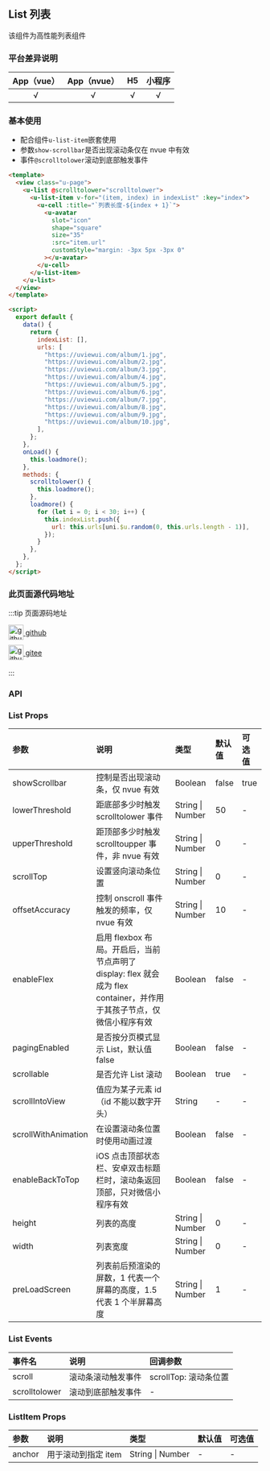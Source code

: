 ## List 列表

<demo-model url="/pages/componentsC/list/list"></demo-model>

该组件为高性能列表组件

### 平台差异说明

| App（vue） | App（nvue） | H5  | 小程序 |
| :--------: | :---------: | :-: | :----: |
|     √      |      √      |  √  |   √    |

### 基本使用

- 配合组件`u-list-item`嵌套使用
- 参数`show-scrollbar`是否出现滚动条仅在 nvue 中有效
- 事件`@scrolltolower`滚动到底部触发事件

```html
<template>
  <view class="u-page">
    <u-list @scrolltolower="scrolltolower">
      <u-list-item v-for="(item, index) in indexList" :key="index">
        <u-cell :title="`列表长度-${index + 1}`">
          <u-avatar
            slot="icon"
            shape="square"
            size="35"
            :src="item.url"
            customStyle="margin: -3px 5px -3px 0"
          ></u-avatar>
        </u-cell>
      </u-list-item>
    </u-list>
  </view>
</template>

<script>
  export default {
    data() {
      return {
        indexList: [],
        urls: [
          "https://uviewui.com/album/1.jpg",
          "https://uviewui.com/album/2.jpg",
          "https://uviewui.com/album/3.jpg",
          "https://uviewui.com/album/4.jpg",
          "https://uviewui.com/album/5.jpg",
          "https://uviewui.com/album/6.jpg",
          "https://uviewui.com/album/7.jpg",
          "https://uviewui.com/album/8.jpg",
          "https://uviewui.com/album/9.jpg",
          "https://uviewui.com/album/10.jpg",
        ],
      };
    },
    onLoad() {
      this.loadmore();
    },
    methods: {
      scrolltolower() {
        this.loadmore();
      },
      loadmore() {
        for (let i = 0; i < 30; i++) {
          this.indexList.push({
            url: this.urls[uni.$u.random(0, this.urls.length - 1)],
          });
        }
      },
    },
  };
</script>
```

### 此页面源代码地址

:::tip 页面源码地址
<br/>

<a href="https://github.com/umicro/uView2.0/blob/master/pages/componentsC/list/list.nvue" target="_blank" style="display: flex;align-items: center">
   <img height="30" src="/common/github.svg" title="github" width="30"/>&nbsp;github
</a>

<a href="https://gitee.com/umicro/uView2.0/blob/master/pages/componentsC/list/list.nvue" target="_blank" style="display: flex;align-items: center;margin-top: 10px">
   <img height="30" src="/common/gitee.svg" title="github" width="30"/>&nbsp;gitee
</a>

<br/>
:::

### API

### List Props

| 参数                | 说明                                                                                                                  | 类型                 | 默认值 | 可选值 |
| :------------------ | :-------------------------------------------------------------------------------------------------------------------- | :------------------- | :----- | :----- |
| showScrollbar       | 控制是否出现滚动条，仅 nvue 有效                                                                                      | Boolean              | false  | true   |
| lowerThreshold      | 距底部多少时触发 scrolltolower 事件                                                                                   | String &#124; Number | 50     | -      |
| upperThreshold      | 距顶部多少时触发 scrolltoupper 事件，非 nvue 有效                                                                     | String &#124; Number | 0      | -      |
| scrollTop           | 设置竖向滚动条位置                                                                                                    | String &#124; Number | 0      | -      |
| offsetAccuracy      | 控制 onscroll 事件触发的频率，仅 nvue 有效                                                                            | String &#124; Number | 10     | -      |
| enableFlex          | 启用 flexbox 布局。开启后，当前节点声明了 display: flex 就会成为 flex container，并作用于其孩子节点，仅微信小程序有效 | Boolean              | false  | -      |
| pagingEnabled       | 是否按分页模式显示 List，默认值 false                                                                                 | Boolean              | false  | -      |
| scrollable          | 是否允许 List 滚动                                                                                                    | Boolean              | true   | -      |
| scrollIntoView      | 值应为某子元素 id（id 不能以数字开头）                                                                                | String               | -      | -      |
| scrollWithAnimation | 在设置滚动条位置时使用动画过渡                                                                                        | Boolean              | false  | -      |
| enableBackToTop     | iOS 点击顶部状态栏、安卓双击标题栏时，滚动条返回顶部，只对微信小程序有效                                              | Boolean              | false  | -      |
| height              | 列表的高度                                                                                                            | String &#124; Number | 0      | -      |
| width               | 列表宽度                                                                                                              | String &#124; Number | 0      | -      |
| preLoadScreen       | 列表前后预渲染的屏数，1 代表一个屏幕的高度，1.5 代表 1 个半屏幕高度                                                   | String &#124; Number | 1      | -      |

### List Events

| 事件名        | 说明               | 回调参数              |
| :------------ | :----------------- | :-------------------- |
| scroll        | 滚动条滚动触发事件 | scrollTop: 滚动条位置 |
| scrolltolower | 滚动到底部触发事件 | -                     |

### ListItem Props

| 参数   | 说明                | 类型                 | 默认值 | 可选值 |
| :----- | :------------------ | :------------------- | :----- | :----- |
| anchor | 用于滚动到指定 item | String &#124; Number | -      | -      |
